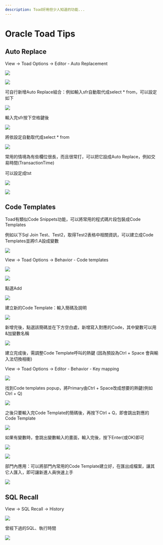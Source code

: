 ```yaml
---
description: Toad好用但少人知道的功能...
---
```


# Oracle Toad Tips

## Auto Replace

View → Toad Options → Editor - Auto Replacement

![](.gitbook/assets/image%20%2815%29.png)

![](.gitbook/assets/image%20%28143%29.png)

可自行新增Auto Replace組合：例如輸入sfr自動取代成select \* from，可以設定如下

![](.gitbook/assets/image%20%28248%29.png)

輸入完sfr按下空格鍵後

![](.gitbook/assets/image%20%28401%29.png)

將依設定自動取代成select \* from

![](.gitbook/assets/image%20%28409%29.png)

常用的情境為有些欄位很長，而且很常打，可以把它設成Auto Replace，例如交易時間\(TransactionTime\)

可以設定成tst

![](.gitbook/assets/image%20%28489%29.png)

![](.gitbook/assets/image%20%28237%29.png)

## Code Templates

Toad有類似Code Snippets功能，可以將常用的程式碼片段包裝成Code Templates

例如以下Sql Join Test、Test2，取得Test2表格中相關資訊，可以建立成Code Templates並將t1.A設成變數

![](.gitbook/assets/image%20%28259%29.png)

View → Toad Options → Behavior - Code templates

![](.gitbook/assets/image%20%28407%29.png)

![](.gitbook/assets/image%20%28343%29.png)

點選Add

![](.gitbook/assets/image%20%28170%29.png)

建立新的Code Template：輸入簡碼及說明

![](.gitbook/assets/image%20%28155%29.png)

新增完後，點選該簡碼並在下方空白處，新增寫入對應的Code，其中變數可以用&加變數名稱

![](.gitbook/assets/image%20%28375%29.png)

建立完成後，需調整Code Template呼叫的熱鍵 \(因為預設為Ctrl + Space 會與輸入法切換相衝\)

View → Toad Options → Editor - Behavior - Key mapping

![](.gitbook/assets/image%20%28417%29.png)

找到Code templates popup，將Primary由Ctrl + Space改成想要的熱鍵\(例如Ctrl + Q\)

![](.gitbook/assets/image%20%28241%29.png)

之後只要輸入完Code Template的簡碼後，再按下Ctrl + Q，即會跳出對應的Code Template

![](.gitbook/assets/image%20%28117%29.png)

如果有變數時，會跳出變數輸入的畫面，輸入完後，按下Enter\(或OK\)即可

![](.gitbook/assets/image%20%28182%29.png)

![](.gitbook/assets/image%20%28388%29.png)

部門內應用：可以將部門內常用的Code Template建立好，在匯出成檔案，讓其它人匯入，即可讓新進人員快速上手

![](.gitbook/assets/image%20%2858%29.png)

## SQL Recall

View → SQL Recall → History

![](.gitbook/assets/image%20%28219%29.png)

曾經下過的SQL、執行時間

![](.gitbook/assets/image%20%28213%29.png)



